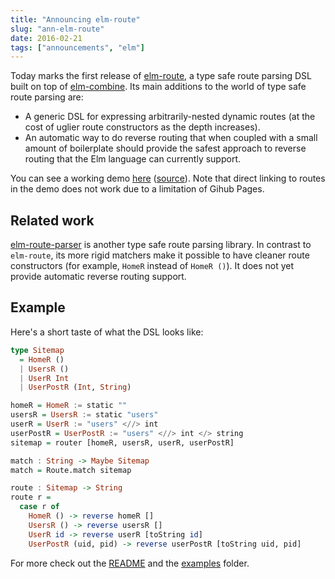 ```yaml
---
title: "Announcing elm-route"
slug: "ann-elm-route"
date: 2016-02-21
tags: ["announcements", "elm"]
---
```


Today marks the first release of [elm-route][elm-route], a type safe
route parsing DSL built on top of [elm-combine][elm-combine].  Its
main additions to the world of type safe route parsing are:

- A generic DSL for expressing arbitrarily-nested dynamic routes (at
  the cost of uglier route constructors as the depth increases).
- An automatic way to do reverse routing that when coupled with a
  small amount of boilerplate should provide the safest approach to
  reverse routing that the Elm language can currently support.

You can see a working demo [here][demo] ([source][source]). Note that
direct linking to routes in the demo does not work due to a limitation
of Gihub Pages.

<!--more-->

## Related work

[elm-route-parser][erp] is another type safe route parsing library. In
contrast to `elm-route`, its more rigid matchers make it possible to have
cleaner route constructors (for example, `HomeR` instead of `HomeR ()`).
It does not yet provide automatic reverse routing support.

## Example

Here's a short taste of what the DSL looks like:

```haskell
type Sitemap
  = HomeR ()
  | UsersR ()
  | UserR Int
  | UserPostR (Int, String)

homeR = HomeR := static ""
usersR = UsersR := static "users"
userR = UserR := "users" <//> int
userPostR = UserPostR := "users" <//> int </> string
sitemap = router [homeR, usersR, userR, userPostR]

match : String -> Maybe Sitemap
match = Route.match sitemap

route : Sitemap -> String
route r =
  case r of
    HomeR () -> reverse homeR []
    UsersR () -> reverse usersR []
    UserR id -> reverse userR [toString id]
    UserPostR (uid, pid) -> reverse userPostR [toString uid, pid]
```

For more check out the [README][README] and the [examples][ex] folder.


[elm-route]: https://github.com/Bogdanp/elm-route
[elm-combine]: https://github.com/Bogdanp/elm-combine
[erp]: https://github.com/etaque/elm-route-parser
[README]: https://github.com/Bogdanp/elm-route#example
[ex]: https://github.com/Bogdanp/elm-route/tree/master/examples
[demo]: http://bogdanp.github.io/elm-route/
[source]: https://github.com/Bogdanp/elm-route/tree/master/examples/app
